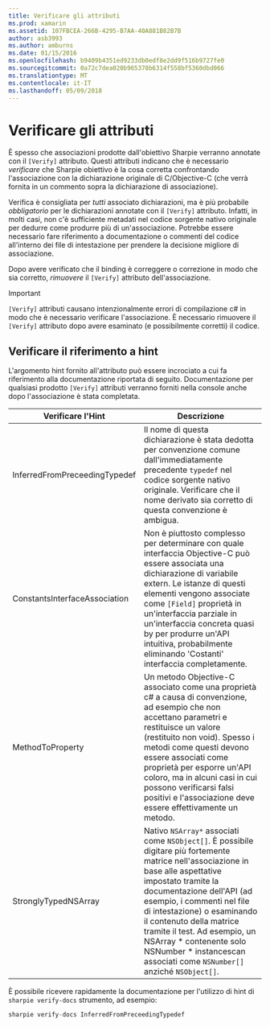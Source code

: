 ```yaml
---
title: Verificare gli attributi
ms.prod: xamarin
ms.assetid: 107FBCEA-266B-4295-B7AA-40A881B82B7B
author: asb3993
ms.author: amburns
ms.date: 01/15/2016
ms.openlocfilehash: b9409b4351ed9233db0edf8e2dd9f516b9727fe0
ms.sourcegitcommit: 0a72c7dea020b965378b6314f558bf5360dbd066
ms.translationtype: MT
ms.contentlocale: it-IT
ms.lasthandoff: 05/09/2018
---
```

# <a name="verify-attributes"></a>Verificare gli attributi


È spesso che associazioni prodotte dall'obiettivo Sharpie verranno annotate con il `[Verify]` attributo. Questi attributi indicano che è necessario _verificare_ che Sharpie obiettivo è la cosa corretta confrontando l'associazione con la dichiarazione originale di C/Objective-C (che verrà fornita in un commento sopra la dichiarazione di associazione).

Verifica è consigliata per _tutti_ associato dichiarazioni, ma è più probabile _obbligatorio_ per le dichiarazioni annotate con il `[Verify]` attributo. Infatti, in molti casi, non c'è sufficiente metadati nel codice sorgente nativo originale per dedurre come produrre più di un'associazione. Potrebbe essere necessario fare riferimento a documentazione o commenti del codice all'interno dei file di intestazione per prendere la decisione migliore di associazione.

Dopo avere verificato che il binding è correggere o correzione in modo che sia corretto, _rimuovere_ il `[Verify]` attributo dell'associazione.

> [!IMPORTANT]
> `[Verify]` attributi causano intenzionalmente errori di compilazione c# in modo che è necessario verificare l'associazione. È necessario rimuovere il `[Verify]` attributo dopo avere esaminato (e possibilmente corretti) il codice.

## <a name="verify-hints-reference"></a>Verificare il riferimento a hint

L'argomento hint fornito all'attributo può essere incrociato a cui fa riferimento alla documentazione riportata di seguito. Documentazione per qualsiasi prodotto `[Verify]` attributi verranno forniti nella console anche dopo l'associazione è stata completata.

|Verificare l'Hint|Descrizione|
|---|---|
|InferredFromPreceedingTypedef|Il nome di questa dichiarazione è stata dedotta per convenzione comune dall'immediatamente precedente `typedef` nel codice sorgente nativo originale. Verificare che il nome derivato sia corretto di questa convenzione è ambigua.|
|ConstantsInterfaceAssociation|Non è piuttosto complesso per determinare con quale interfaccia Objective-C può essere associata una dichiarazione di variabile extern. Le istanze di questi elementi vengono associate come `[Field]` proprietà in un'interfaccia parziale in un'interfaccia concreta quasi by per produrre un'API intuitiva, probabilmente eliminando 'Costanti' interfaccia completamente.|
|MethodToProperty|Un metodo Objective-C associato come una proprietà c# a causa di convenzione, ad esempio che non accettano parametri e restituisce un valore (restituito non void). Spesso i metodi come questi devono essere associati come proprietà per esporre un'API coloro, ma in alcuni casi in cui possono verificarsi falsi positivi e l'associazione deve essere effettivamente un metodo.|
|StronglyTypedNSArray|Nativo `NSArray*` associati come `NSObject[]`. È possibile digitare più fortemente matrice nell'associazione in base alle aspettative impostato tramite la documentazione dell'API (ad esempio, i commenti nel file di intestazione) o esaminando il contenuto della matrice tramite il test. Ad esempio, un NSArray * contenente solo NSNumber * instancescan associati come `NSNumber[]` anziché `NSObject[]`.|

È possibile ricevere rapidamente la documentazione per l'utilizzo di hint di `sharpie verify-docs` strumento, ad esempio:

```csharp
sharpie verify-docs InferredFromPreceedingTypedef
```

